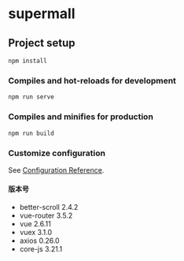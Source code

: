# supermall

## Project setup
```
npm install
```

### Compiles and hot-reloads for development
```
npm run serve
```

### Compiles and minifies for production
```
npm run build
```

### Customize configuration
See [Configuration Reference](https://cli.vuejs.org/config/).

#### 版本号
- better-scroll 2.4.2
- vue-router 3.5.2
- vue 2.6.11
- vuex 3.1.0
- axios 0.26.0
- core-js 3.21.1